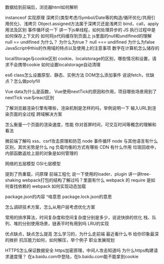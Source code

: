 
数据给到前端后，浏览器html如何解析

instanceof 实现原理
深拷贝(类型考虑/Symbol/Date等的构造/循环优化/共用引用优化)、浅拷贝
Object.assigned方法属于深拷贝还是浅拷贝
bind，call，apply用法及区别
事件循环说一下
讲一下js单线程，如何处理异步的
JS 执行过程中是如何保存上下文的
如何将js代码缓存到页面上
js里面的null和undifined的理解
null == undifined 为什么？ 为什么为true？
null === undifined 为什么为false
JavaScript中this的作用域的特点以及使用上的注意事项
数字在计算机怎么储存的


localStorage与cookie区别
cookie、localstorage的区别，哪些情况和设置，请求不会携带cookie
如何设置localstorage自动清理





es6 class怎么设置原型、静态、实例方法
DOM怎么添加事件
说说fetch，优缺点？怎么做polyfill

Vue data为什么是函数，
Vue使用nextTick的原因和作用，项目哪些场景用到了nextTick
vue与react区别


了解浏览器渲染引擎有哪些，渲染机制是怎样的吗，举例说明一下
输入URL到渲染页面的全过程
跨域解决方案


怎么衡量一个页面的渲染速度，性能
你对首屏时间，可交互时间等概念的理解和看法




微前端了解吗
xss、csrf攻击原理和防范
node 事件循环
node 与其他语言有什么区别，其优劣势是什么
ng 负载均衡的方式有哪些
CDN 有什么作用
垃圾回收中，内部函数返给上层的对象是如何管理的


网络的五层模型
OSI七层模型


提到了热重载，问原理
前端工程化
说一下使用的loader、plugin
讲一讲tree-shaking
webpack打包的结构了解过吗？里面有什么
webpack 的 require 是如何查找依赖的
webpack 如何实现动态加载

package.json的内容
^啥意思
package.lock.json的意思

怎么调研技术方案，怎么从用户层考虑优化方案


常用的排序算法，时间复杂度和空间复杂度分别是多少，说说快排的优化
栈、队列、堆的分别使用场景，链表平时有用到吗
LRU的实现




优点缺点，缺点怎么提高
怎么学习的，为什么走前端
最近看什么书
给你印象最深的挫折
抗压能力如何，如何解压，举个例子
职业发展规划


HTTPS怎么保证数据安全
https加密原理，中间人攻击知道吗
为什么https构建请求速度慢？
在a.baidu.com中登陆，在b.baidu.com能不能拿到cookie
